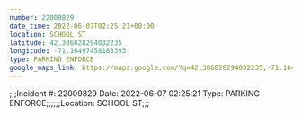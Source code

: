 ```yaml
---
number: 22009829
date_time: 2022-06-07T02:25:21+00:00
location: SCHOOL ST
latitude: 42.386828294032235
longitude: -71.16497458183393
type: PARKING ENFORCE
google_maps_link: https://maps.google.com/?q=42.386828294032235,-71.16497458183393
---
```


;;;Incident #: 22009829  Date: 2022-06-07 02:25:21   Type: PARKING ENFORCE;;;;;;Location: SCHOOL ST;;;
